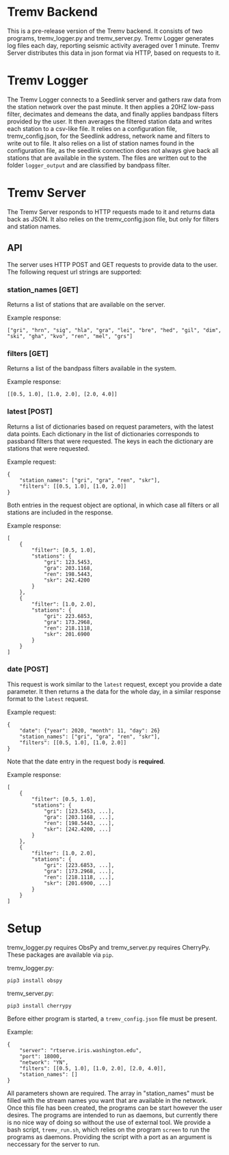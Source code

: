 # Tremv Backend
This is a pre-release version of the Tremv backend. It consists of two programs, tremv_logger.py and tremv_server.py.
Tremv Logger generates log files each day, reporting seismic activity averaged over 1 minute.
Tremv Server distributes this data in json format via HTTP, based on requests to it.

# Tremv Logger
The Tremv Logger connects to a Seedlink server and gathers raw data from the station network over the past minute.
It then applies a 20HZ low-pass filter, decimates and demeans the data, and finally applies bandpass filters provided
by the user. It then averages the filtered station data and writes each station to a csv-like file.
It relies on a configuration file, tremv_config.json, for the Seedlink address, network name and filters to write out to file.
It also relies on a list of station names found in the configuration file, as the seedlink connection does not always give back all stations that are available in the system.
The files are written out to the folder `logger_output` and are classified by bandpass filter.

# Tremv Server
The Tremv Server responds to HTTP requests made to it and returns data back as JSON. It also relies on the tremv_config.json file, but only for filters and station names.

## API
The server uses HTTP POST and GET requests to provide data to the user. The following request url strings are supported:

### station_names [GET]
Returns a list of stations that are available on the server.

Example response:
```
["gri", "hrn", "sig", "hla", "gra", "lei", "bre", "hed", "gil", "dim", "ski", "gha", "kvo", "ren", "mel", "grs"]
```

### filters [GET]
Returns a list of the bandpass filters available in the system.

Example response:
```
[[0.5, 1.0], [1.0, 2.0], [2.0, 4.0]]
```

### latest [POST]
Returns a list of dictionaries based on request parameters, with the latest data points. Each dictionary in the list of dictionaries corresponds to passband filters that were requested. 
The keys in each the dictionary are stations that were requested.

Example request:
```
{
	"station_names": ["gri", "gra", "ren", "skr"],
	"filters": [[0.5, 1.0], [1.0, 2.0]]
}
```
Both entries in the request object are optional, in which case all filters or all stations are included in the response.

Example response:
```
[
	{
		"filter": [0.5, 1.0],
		"stations": {
			"gri": 123.5453,
			"gra": 203.1168,
			"ren": 198.5443,
			"skr": 242.4200
		}
	},
	{
		"filter": [1.0, 2.0],
		"stations": {
			"gri": 223.6853,
			"gra": 173.2968,
			"ren": 218.1118,
			"skr": 201.6900
		}
	}
]
```

### date [POST]
This request is work similar to the `latest` request, except you provide a date parameter.
It then returns a the data for the whole day, in a similar response format to the `latest` request.

Example request:
```
{
	"date": {"year": 2020, "month": 11, "day": 26}
	"station_names": ["gri", "gra", "ren", "skr"],
	"filters": [[0.5, 1.0], [1.0, 2.0]]
}
```
Note that the date entry in the request body is **required**.

Example response:
```
[
	{
		"filter": [0.5, 1.0],
		"stations": {
			"gri": [123.5453, ...],
			"gra": [203.1168, ...],
			"ren": [198.5443, ...],
			"skr": [242.4200, ...]
		}
	},
	{
		"filter": [1.0, 2.0],
		"stations": {
			"gri": [223.6853, ...],
			"gra": [173.2968, ...],
			"ren": [218.1118, ...],
			"skr": [201.6900, ...]
		}
	}
]
```

# Setup
tremv_logger.py requires ObsPy and tremv_server.py requires CherryPy. These packages are available via `pip`.

tremv_logger.py:
```
pip3 install obspy
```
tremv_server.py:
```
pip3 install cherrypy
``` 

Before either program is started, a `tremv_config.json` file must be present. 

Example:
```
{
	"server": "rtserve.iris.washington.edu",
	"port": 18000,
	"network": "YN",
	"filters": [[0.5, 1.0], [1.0, 2.0], [2.0, 4.0]],
	"station_names": []
}
```

All parameters shown are required. The array in "station_names" must be filled with the stream names you want that are available in the network.
Once this file has been created, the programs can be start however the user desires. The programs are intended to run as daemons, but currently
there is no nice way of doing so without the use of external tool. We provide a bash script, `tremv_run.sh`, which relies on the program `screen`
to run the programs as daemons. Providing the script with a port as an argument is neccessary for the server to run.
